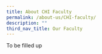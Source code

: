 ```yaml
---
title: About CHI Faculty
permalink: /about-us/CHI-faculty/
description: ""
third_nav_title: Our Faculty
---
```

To be filled up
